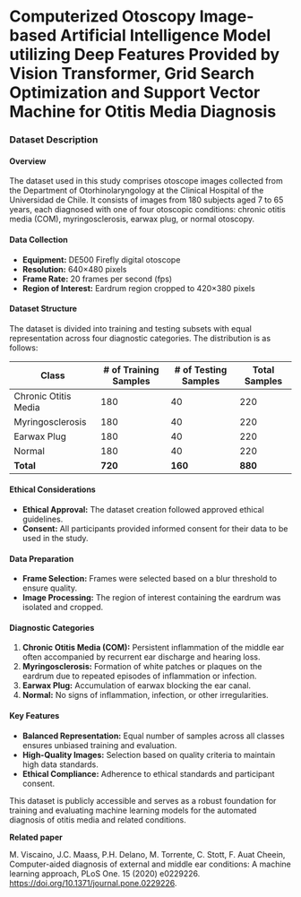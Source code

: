 # Computerized Otoscopy Image-based Artificial Intelligence Model utilizing Deep Features Provided by Vision Transformer, Grid Search Optimization and Support Vector Machine for Otitis Media Diagnosis

### Dataset Description

#### Overview

The dataset used in this study comprises otoscope images collected from the Department of Otorhinolaryngology at the Clinical Hospital of the Universidad de Chile. It consists of images from 180 subjects aged 7 to 65 years, each diagnosed with one of four otoscopic conditions: chronic otitis media (COM), myringosclerosis, earwax plug, or normal otoscopy.

#### Data Collection

- **Equipment:** DE500 Firefly digital otoscope
- **Resolution:** 640×480 pixels
- **Frame Rate:** 20 frames per second (fps)
- **Region of Interest:** Eardrum region cropped to 420×380 pixels

#### Dataset Structure

The dataset is divided into training and testing subsets with equal representation across four diagnostic categories. The distribution is as follows:

| Class                | # of Training Samples | # of Testing Samples | Total Samples |
|----------------------|-----------------------|----------------------|---------------|
| Chronic Otitis Media | 180                   | 40                   | 220           |
| Myringosclerosis     | 180                   | 40                   | 220           |
| Earwax Plug          | 180                   | 40                   | 220           |
| Normal               | 180                   | 40                   | 220           |
| **Total**            | **720**               | **160**              | **880**       |

#### Ethical Considerations

- **Ethical Approval:** The dataset creation followed approved ethical guidelines.
- **Consent:** All participants provided informed consent for their data to be used in the study.

#### Data Preparation

- **Frame Selection:** Frames were selected based on a blur threshold to ensure quality.
- **Image Processing:** The region of interest containing the eardrum was isolated and cropped.

#### Diagnostic Categories

1. **Chronic Otitis Media (COM):** Persistent inflammation of the middle ear often accompanied by recurrent ear discharge and hearing loss.
2. **Myringosclerosis:** Formation of white patches or plaques on the eardrum due to repeated episodes of inflammation or infection.
3. **Earwax Plug:** Accumulation of earwax blocking the ear canal.
4. **Normal:** No signs of inflammation, infection, or other irregularities.

#### Key Features

- **Balanced Representation:** Equal number of samples across all classes ensures unbiased training and evaluation.
- **High-Quality Images:** Selection based on quality criteria to maintain high data standards.
- **Ethical Compliance:** Adherence to ethical standards and participant consent.

This dataset is publicly accessible and serves as a robust foundation for training and evaluating machine learning models for the automated diagnosis of otitis media and related conditions.

**Related paper** 

M. Viscaino, J.C. Maass, P.H. Delano, M. Torrente, C. Stott, F. Auat Cheein, Computer-aided diagnosis of external and middle ear conditions: A machine learning approach, PLoS One. 15 (2020) e0229226. https://doi.org/10.1371/journal.pone.0229226.